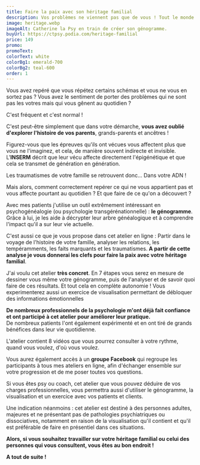 ```yaml
---
title: Faire la paix avec son héritage familial
description: Vos problèmes ne viennent pas que de vous ! Tout le monde hérite des troubles psychologique de sa famille. Ensemble, nous allons trouver ce qui ne vous appartient pas et débloquer votre situation.
image: heritage.webp
imageAlt: Catherine la Psy en train de créer son génogramme.
buyUrl: https://ctpsy.podia.com/heritage-familial
price: 149
promo: 
promoText:
colorText: white
colorBg1: emerald-700
colorBg2: teal-600
order: 1
---
```


<display-text display="frame">
Vous avez repéré que vous répétez certains schémas et vous ne vous en sortez pas ?  
Vous avez le sentiment de porter des problèmes qui ne sont pas les votres mais qui vous gênent au quotidien ?
</display-text>

<display-text>C'est fréquent et c'est normal !</display-text>

C'est peut-être simplement que dans votre démarche, **vous avez oublié d'explorer l'histoire de vos parents**, grands-parents et ancêtres !

Figurez-vous que les épreuves qu'ils ont vécues vous affectent plus que vous ne l'imaginez, et cela, de manière souvent indirecte et invisible. L'**INSERM** décrit que leur vécu affecte directement l'épigénétique et que cela se transmet de génération en génération. 

<display-text>
Les traumatismes de votre famille se retrouvent donc... Dans votre ADN !
</display-text>

Mais alors, comment correctement repérer ce qui ne vous appartient pas et vous affecte pourtant au quotidien ?
Et que faire de ce qu'on a découvert ?

Avec mes patients j'utilise un outil extrêmement intéressant en psychogénéalogie (ou psychologie transgérénationnelle) : **le génogramme**. Grâce à lui, je les aide à décrypter leur arbre généalogique et à comprendre l'impact qu'il a sur leur vie actuelle.

C'est aussi ce que je vous propose dans cet atelier en ligne : Partir dans le voyage de l'histoire de votre famille, analyser les relations, les tempéramments, les faits marquants et les traumatismes. **A partir de cette analyse je vous donnerai les clefs pour faire la paix avec votre héritage familial**.

J'ai voulu cet atelier **très concret**. En 7 étapes vous serez en mesure de dessiner vous même votre génogramme, puis de l'analyser et de savoir quoi faire de ces résultats. Et tout cela en complète autonomie !
Vous experimenterez aussi un exercice de visualisation permettant de débloquer des informations émotionnelles

**De nombreux professionnels de la psychologie m'ont déjà fait confiance et ont participé à cet atelier pour améliorer leur pratique.**  
De nombreux patients l'ont également expérimenté et en ont tiré de grands bénéfices dans leur vie quotidienne.

<display-text>L'atelier contient 8 vidéos que vous pourrez consulter à votre rythme, quand vous voulez, d'où vous voulez.</display-text>

Vous aurez également accès à un **groupe Facebook** qui regroupe les participants à tous mes ateliers en ligne, afin d'échanger ensemble sur votre progression et de me poser toutes vos questions.

Si vous êtes psy ou coach, cet atelier que vous pouvez déduire de vos charges professionnelles, vous permettra aussi d'utiliser le génogramme, la visualisation et un exercice avec vos patients et clients.

Une indication néanmoins : cet atelier est destiné à des personnes adultes, majeures et ne présentant pas de pathologies psychiatriques ou dissociatives, notamment en raison de la visualisation qu'il contient et qu'il est préférable de faire en présentiel dans ces situations.

**Alors, si vous souhaitez travailler sur votre héritage familial ou celui des personnes qui vous consultent, vous êtes au bon endroit !**

**A tout de suite !**
